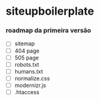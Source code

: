 # siteupboilerplate

### roadmap da primeira versão

- [ ] sitemap
- [ ] 404 page
- [ ] 505 page
- [ ] robots.txt
- [ ] humans.txt
- [ ] normalize.css
- [ ] modernizr.js
- [ ] .htaccess
